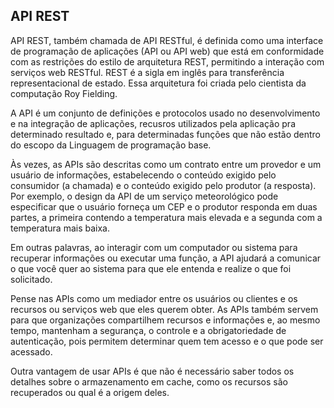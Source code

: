 ## API REST

API REST, também chamada de API RESTful, é definida como uma interface de programação de aplicações (API ou 
API web) que está em conformidade com as restrições do estilo de arquitetura REST, permitindo a interação com 
serviços web RESTful. REST é a sigla em inglês para transferência representacional de estado. Essa arquitetura 
foi criada pelo cientista da computação Roy Fielding.

A API é um conjunto de definições e protocolos usado no desenvolvimento e na integração de aplicações, 
recusros utilizados pela aplicação pra determinado resultado e, para determinadas funções que não estão dentro 
do escopo da Linguagem de programação base. 

Às vezes, as APIs são descritas como um contrato entre um provedor e um usuário de informações, estabelecendo 
o conteúdo exigido pelo consumidor (a chamada) e o conteúdo exigido pelo produtor (a resposta). Por exemplo, o 
design da API de um serviço meteorológico pode especificar que o usuário forneça um CEP e o produtor responda 
em duas partes, a primeira contendo a temperatura mais elevada e a segunda com a temperatura mais baixa.  

Em outras palavras, ao interagir com um computador ou sistema para recuperar informações ou executar uma 
função, a API ajudará a comunicar o que você quer ao sistema para que ele entenda e realize o que foi 
solicitado. 

Pense nas APIs como um mediador entre os usuários ou clientes e os recursos ou serviços web que eles querem 
obter. As APIs também servem para que organizações compartilhem recursos e informações e, ao mesmo tempo, 
mantenham a segurança, o controle e a obrigatoriedade de autenticação, pois permitem determinar quem tem 
acesso e o que pode ser acessado. 

Outra vantagem de usar APIs é que não é necessário saber todos os detalhes sobre o armazenamento em cache, 
como os recursos são recuperados ou qual é a origem deles.

